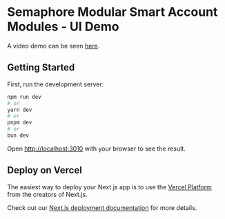 # Semaphore Modular Smart Account Modules - UI Demo

A video demo can be seen [here](https://www.loom.com/share/9775b4fcf71b46418483f34761c03d0e?sid=cb9a32bb-b4ce-4f5a-b1a7-4f9182f59cff).

## Getting Started

First, run the development server:

```bash
npm run dev
# or
yarn dev
# or
pnpm dev
# or
bun dev
```

Open [http://localhost:3010](http://localhost:3010) with your browser to see the result.

## Deploy on Vercel

The easiest way to deploy your Next.js app is to use the [Vercel Platform](https://vercel.com/new?utm_medium=default-template&filter=next.js&utm_source=create-next-app&utm_campaign=create-next-app-readme) from the creators of Next.js.

Check out our [Next.js deployment documentation](https://nextjs.org/docs/app/building-your-application/deploying) for more details.
